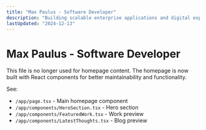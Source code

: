 ```yaml
---
title: "Max Paulus - Software Developer"
description: "Building scalable enterprise applications and digital experiences"
lastUpdated: "2024-12-13"
---
```


# Max Paulus - Software Developer

This file is no longer used for homepage content. The homepage is now built with React components for better maintainability and functionality.

See:
- `/app/page.tsx` - Main homepage component
- `/app/components/HeroSection.tsx` - Hero section
- `/app/components/FeaturedWork.tsx` - Work preview
- `/app/components/LatestThoughts.tsx` - Blog preview
